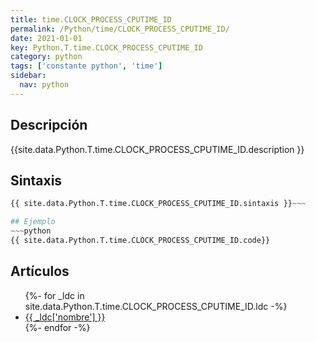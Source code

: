 ```yaml
---
title: time.CLOCK_PROCESS_CPUTIME_ID
permalink: /Python/time/CLOCK_PROCESS_CPUTIME_ID/
date: 2021-01-01
key: Python.T.time.CLOCK_PROCESS_CPUTIME_ID
category: python
tags: ['constante python', 'time']
sidebar: 
  nav: python
---
```


## Descripción
{{site.data.Python.T.time.CLOCK_PROCESS_CPUTIME_ID.description }}

## Sintaxis
~~~python
{{ site.data.Python.T.time.CLOCK_PROCESS_CPUTIME_ID.sintaxis }}~~~

## Ejemplo
~~~python
{{ site.data.Python.T.time.CLOCK_PROCESS_CPUTIME_ID.code}}
~~~

## Artículos
<ul>
{%- for _ldc in site.data.Python.T.time.CLOCK_PROCESS_CPUTIME_ID.ldc -%}
   <li>
       <a href="{{_ldc['url'] }}">{{ _ldc['nombre'] }}</a>
   </li>
{%- endfor -%}
</ul>
